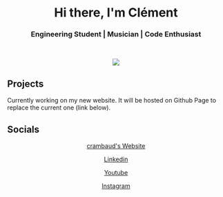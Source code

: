 <div align="center">
  <h1>Hi there, I'm Clément</h1>
  <h3>Engineering Student | Musician | Code Enthusiast</h3><br>

  <img src='https://github-readme-stats.vercel.app/api?username=crambaud&show_icons=true&hide_border=true'><br>

</div>

## Projects

Currently working on my new website. It will be hosted on Github Page to replace the current one (link below).

## Socials

<div align="center">
  
  <a href=https://crambaud.github.io>crambaud's Website</a>

  <a href=https://www.linkedin.com/in/cl%C3%A9ment-rambaud-725715179/>Linkedin</a>

  <a href=https://www.youtube.com/channel/UC7Mw2oOCFzvAI-aH50ax5PA/>Youtube</a>

  <a href=https://www.instagram.com/rambaud.clement/>Instagram</a>

</div>
